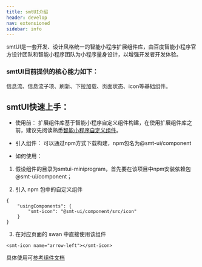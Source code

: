 ```yaml
---
title: smtUI介绍
header: develop
nav: extensioned
sidebar: info
---
```


smtUI是一套开发、设计风格统一的智能小程序扩展组件库，由百度智能小程序官方设计团队和智能小程序团队为小程序量身设计，以增强开发者开发体验。

### smtUI目前提供的核心能力如下： 

信息流、信息流子项、刷新、下拉加载、页面状态、icon等基础组件。

## smtUI快速上手： 

* 使用前： 扩展组件库基于智能小程序自定义组件构建，在使用扩展组件库之前，建议先阅读熟悉[智能小程序自定义组件](https://smartprogram.baidu.com/docs/develop/framework/custom-component/)。

* 引入组件： 可以通过npm方式下载构建，npm包名为@smt-ui/component

* 如何使用：

1. 假设组件的目录为smtui-miniprogram，首先要在该项目中npm安装依赖包@smt-ui/component；

2. 引入 npm 包中的自定义组件
```
{
    "usingComponents": {
        "smt-icon": "@smt-ui/component/src/icon"
    }
}
```

3. 在对应页面的 swan 中直接使用该组件
```
<smt-icon name="arrow-left"></smt-icon>
```
 具体使用可[参考组件文档](/develop/extended/ui_component/smt-feed/) 
